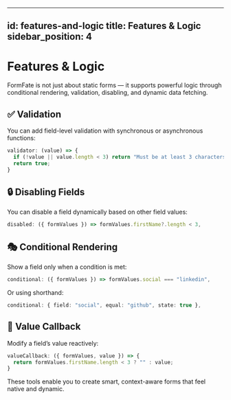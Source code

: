 ---

id: features-and-logic
title: Features & Logic
sidebar_position: 4
-----------------------

# Features & Logic

FormFate is not just about static forms — it supports powerful logic through conditional rendering, validation, disabling, and dynamic data fetching.

## ✅ Validation

You can add field-level validation with synchronous or asynchronous functions:

```ts
validator: (value) => {
  if (!value || value.length < 3) return "Must be at least 3 characters";
  return true;
}
```

## 🔒 Disabling Fields

You can disable a field dynamically based on other field values:

```ts
disabled: ({ formValues }) => formValues.firstName?.length < 3,
```

## 🎭 Conditional Rendering

Show a field only when a condition is met:

```ts
conditional: ({ formValues }) => formValues.social === "linkedin",
```

Or using shorthand:

```ts
conditional: { field: "social", equal: "github", state: true },
```

## 🔁 Value Callback

Modify a field’s value reactively:

```ts
valueCallback: ({ formValues, value }) => {
  return formValues.firstName.length < 3 ? "" : value;
}
```

These tools enable you to create smart, context-aware forms that feel native and dynamic.
